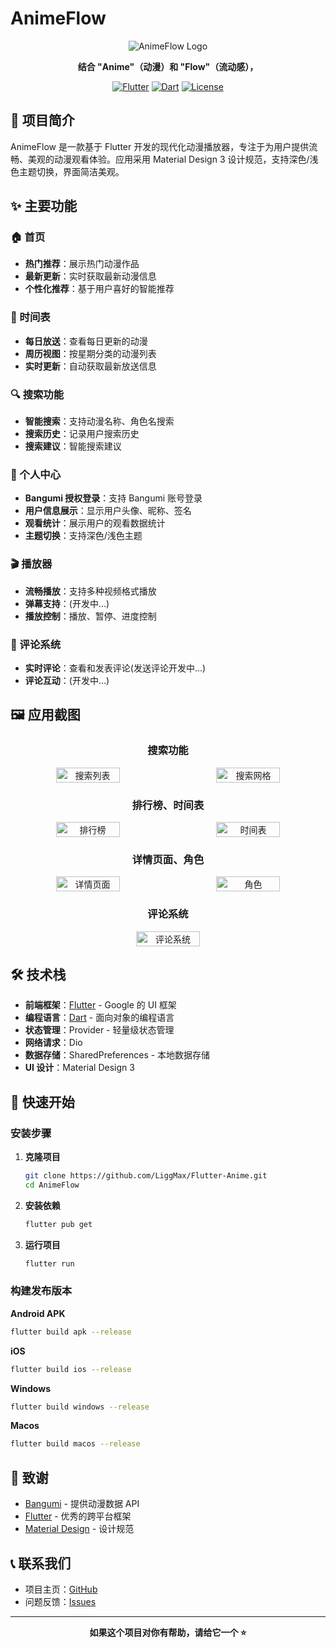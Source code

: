 # AnimeFlow

<div align="center">

![AnimeFlow Logo](https://img.shields.io/badge/AnimeFlow-动漫播放器-blue?style=for-the-badge&logo=flutter)

**结合 "Anime"（动漫）和 "Flow"（流动感），**

[![Flutter](https://img.shields.io/badge/Flutter-3.16.0-blue?style=flat-square&logo=flutter)](https://flutter.dev/)
[![Dart](https://img.shields.io/badge/Dart-3.2.0-blue?style=flat-square&logo=dart)](https://dart.dev/)
[![License](https://img.shields.io/badge/License-MIT-green?style=flat-square)](LICENSE)

</div>

## 📱 项目简介

AnimeFlow 是一款基于 Flutter 开发的现代化动漫播放器，专注于为用户提供流畅、美观的动漫观看体验。应用采用 Material Design 3 设计规范，支持深色/浅色主题切换，界面简洁美观。

## ✨ 主要功能

### 🏠 首页
- **热门推荐**：展示热门动漫作品
- **最新更新**：实时获取最新动漫信息
- **个性化推荐**：基于用户喜好的智能推荐

### 📅 时间表
- **每日放送**：查看每日更新的动漫
- **周历视图**：按星期分类的动漫列表
- **实时更新**：自动获取最新放送信息

### 🔍 搜索功能
- **智能搜索**：支持动漫名称、角色名搜索
- **搜索历史**：记录用户搜索历史
- **搜索建议**：智能搜索建议

### 👤 个人中心
- **Bangumi 授权登录**：支持 Bangumi 账号登录
- **用户信息展示**：显示用户头像、昵称、签名
- **观看统计**：展示用户的观看数据统计
- **主题切换**：支持深色/浅色主题

### 🎬 播放器
- **流畅播放**：支持多种视频格式播放
- **弹幕支持**：(开发中...)
- **播放控制**：播放、暂停、进度控制

### 💬 评论系统
- **实时评论**：查看和发表评论(发送评论开发中...)
- **评论互动**：(开发中...)

## 🖼️ 应用截图

<div align="center">

### 搜索功能
<div style="display: flex; justify-content: center; gap: 30px; flex-wrap: wrap;">
  <img src="assets/describes/SearchList.png" width="45%" alt="搜索列表">
  <img src="assets/describes/SearchGrid.png" width="45%" alt="搜索网格">
</div>

### 排行榜、时间表
<div style="display: flex; justify-content: center; gap: 30px; flex-wrap: wrap;">
  <img src="assets/describes/ranking.png" width="45%" alt="排行榜">
  <img src="assets/describes/date.png" width="45%" alt="时间表">
</div>

### 详情页面、角色
<div style="display: flex; justify-content: center; gap: 30px; flex-wrap: wrap;">
  <img src="assets/describes/particulars.png" width="45%" alt="详情页面">
  <img src="assets/describes/person.png" width="45%" alt="角色">
</div>

### 评论系统
<div style="display: flex; justify-content: center; gap: 30px; flex-wrap: wrap;">
  <img src="assets/describes/comments.png" width="45%" alt="评论系统">
</div>

</div>

## 🛠️ 技术栈

- **前端框架**：[Flutter](https://flutter.dev/) - Google 的 UI 框架
- **编程语言**：[Dart](https://dart.dev/) - 面向对象的编程语言
- **状态管理**：Provider - 轻量级状态管理
- **网络请求**：Dio
- **数据存储**：SharedPreferences - 本地数据存储
- **UI 设计**：Material Design 3



## 🚀 快速开始


### 安装步骤

1. **克隆项目**
   ```bash
   git clone https://github.com/LiggMax/Flutter-Anime.git
   cd AnimeFlow
   ```

2. **安装依赖**
   ```bash
   flutter pub get
   ```

3. **运行项目**
   ```bash
   flutter run
   ```

### 构建发布版本

**Android APK**
```bash
flutter build apk --release
```

**iOS**
```bash
flutter build ios --release
```

**Windows**
```bash
flutter build windows --release
```
**Macos**
```bash
flutter build macos --release
```


## 🙏 致谢

- [Bangumi](https://bangumi.tv/) - 提供动漫数据 API
- [Flutter](https://flutter.dev/) - 优秀的跨平台框架
- [Material Design](https://material.io/) - 设计规范

## 📞 联系我们

- 项目主页：[GitHub](https://github.com/LiggMax/Flutter-Anime.git)
- 问题反馈：[Issues](https://github.com/LiggMax/AnimeFlow/issues)

---

<div align="center">

**如果这个项目对你有帮助，请给它一个 ⭐️**

</div>
